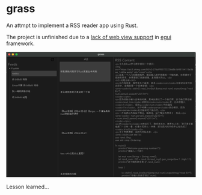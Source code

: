 # grass

An attmpt to implement a RSS reader app using Rust.

The project is unfinished due to a [lack of web view support](https://github.com/emilk/egui/discussions/1353) in [egui](https://github.com/emilk/egui/tree/master) framework.

![img](2024-03-23-state.png)

Lesson learned...
